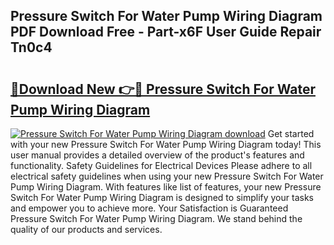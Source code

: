 ## Pressure Switch For Water Pump Wiring Diagram PDF Download Free - Part-x6F User Guide Repair Tn0c4

# <h2><a href="http://dfifvc.blite.top/?on=Pressure+Switch+For+Water+Pump+Wiring+Diagram">🔗Download New 👉🔴 Pressure Switch For Water Pump Wiring Diagram</a></h2>

[![Pressure Switch For Water Pump Wiring Diagram download](https://i.imgur.com/lujVjoI.png)](http://dfifvc.blite.top/?on=Pressure+Switch+For+Water+Pump+Wiring+Diagram)
Get started with your new Pressure Switch For Water Pump Wiring Diagram today! This user manual provides a detailed overview of the product's features and functionality. Safety Guidelines for Electrical Devices Please adhere to all electrical safety guidelines when using your new Pressure Switch For Water Pump Wiring Diagram. With features like list of features, your new Pressure Switch For Water Pump Wiring Diagram is designed to simplify your tasks and empower you to achieve more. Your Satisfaction is Guaranteed Pressure Switch For Water Pump Wiring Diagram. We stand behind the quality of our products and services.
